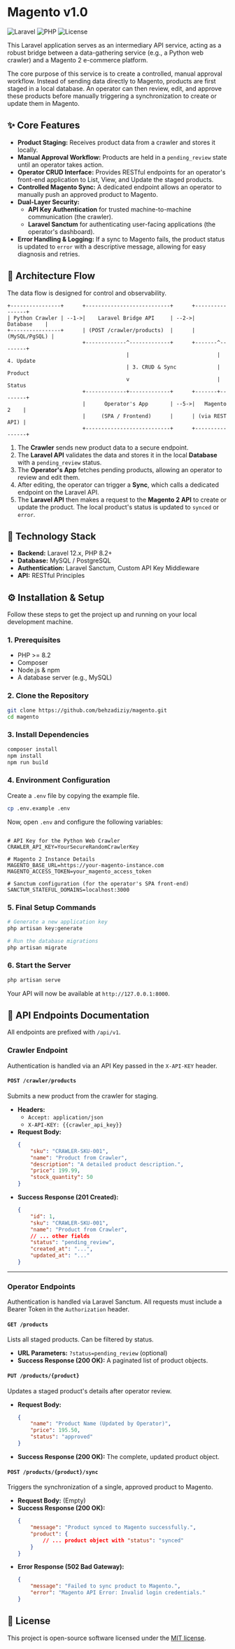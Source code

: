 # Magento v1.0

![Laravel](https://img.shields.io/badge/Laravel-12.x-FF2D20.svg)
![PHP](https://img.shields.io/badge/PHP-8.2%2B-777BB4.svg)
![License](https://img.shields.io/badge/license-MIT-blue.svg)

This Laravel application serves as an intermediary API service, acting as a robust bridge between a data-gathering service (e.g., a Python web crawler) and a Magento 2 e-commerce platform.

The core purpose of this service is to create a controlled, manual approval workflow. Instead of sending data directly to Magento, products are first staged in a local database. An operator can then review, edit, and approve these products before manually triggering a synchronization to create or update them in Magento.

## ✨ Core Features

*   **Product Staging:** Receives product data from a crawler and stores it locally.
*   **Manual Approval Workflow:** Products are held in a `pending_review` state until an operator takes action.
*   **Operator CRUD Interface:** Provides RESTful endpoints for an operator's front-end application to List, View, and Update the staged products.
*   **Controlled Magento Sync:** A dedicated endpoint allows an operator to manually push an approved product to Magento.
*   **Dual-Layer Security:**
    *   **API Key Authentication** for trusted machine-to-machine communication (the crawler).
    *   **Laravel Sanctum** for authenticating user-facing applications (the operator's dashboard).
*   **Error Handling & Logging:** If a sync to Magento fails, the product status is updated to `error` with a descriptive message, allowing for easy diagnosis and retries.

## 🚀 Architecture Flow

The data flow is designed for control and observability.

```
+----------------+      +---------------------------+      +----------------+
| Python Crawler | --1->|    Laravel Bridge API     | --2->|    Database    |
+----------------+      | (POST /crawler/products)  |      |  (MySQL/PgSQL) |
                        +-------------^-------------+      +-------^--------+
                                      |                            | 4. Update
                                      | 3. CRUD & Sync             |    Product
                                      v                            |    Status
                        +-------------+-------------+      +-------+--------+
                        |      Operator's App       | --5->|   Magento 2    |
                        |     (SPA / Frontend)      |      | (via REST API) |
                        +---------------------------+      +----------------+
```
1.  The **Crawler** sends new product data to a secure endpoint.
2.  The **Laravel API** validates the data and stores it in the local **Database** with a `pending_review` status.
3.  The **Operator's App** fetches pending products, allowing an operator to review and edit them.
4.  After editing, the operator can trigger a **Sync**, which calls a dedicated endpoint on the Laravel API.
5.  The **Laravel API** then makes a request to the **Magento 2 API** to create or update the product. The local product's status is updated to `synced` or `error`.

## 🔧 Technology Stack

*   **Backend:** Laravel 12.x, PHP 8.2+
*   **Database:** MySQL / PostgreSQL
*   **Authentication:** Laravel Sanctum, Custom API Key Middleware
*   **API:** RESTful Principles

## ⚙️ Installation & Setup

Follow these steps to get the project up and running on your local development machine.

### 1. Prerequisites
*   PHP >= 8.2
*   Composer
*   Node.js & npm
*   A database server (e.g., MySQL)

### 2. Clone the Repository
```bash
git clone https://github.com/behzadiziy/magento.git
cd magento
```

### 3. Install Dependencies
```bash
composer install
npm install
npm run build
```

### 4. Environment Configuration
Create a `.env` file by copying the example file.
```bash
cp .env.example .env
```
Now, open `.env` and configure the following variables:

```dotenv

# API Key for the Python Web Crawler
CRAWLER_API_KEY=YourSecureRandomCrawlerKey

# Magento 2 Instance Details
MAGENTO_BASE_URL=https://your-magento-instance.com
MAGENTO_ACCESS_TOKEN=your_magento_access_token

# Sanctum configuration (for the operator's SPA front-end)
SANCTUM_STATEFUL_DOMAINS=localhost:3000
```

### 5. Final Setup Commands
```bash
# Generate a new application key
php artisan key:generate

# Run the database migrations
php artisan migrate
```

### 6. Start the Server
```bash
php artisan serve
```
Your API will now be available at `http://127.0.0.1:8000`.

## 🔐 API Endpoints Documentation

All endpoints are prefixed with `/api/v1`.

### Crawler Endpoint

Authentication is handled via an API Key passed in the `X-API-KEY` header.

#### `POST /crawler/products`
Submits a new product from the crawler for staging.

*   **Headers:**
    *   `Accept: application/json`
    *   `X-API-KEY: {{crawler_api_key}}`
*   **Request Body:**
    ```json
    {
        "sku": "CRAWLER-SKU-001",
        "name": "Product from Crawler",
        "description": "A detailed product description.",
        "price": 199.99,
        "stock_quantity": 50
    }
    ```
*   **Success Response (201 Created):**
    ```json
    {
        "id": 1,
        "sku": "CRAWLER-SKU-001",
        "name": "Product from Crawler",
        // ... other fields
        "status": "pending_review",
        "created_at": "...",
        "updated_at": "..."
    }
    ```

---

### Operator Endpoints

Authentication is handled via Laravel Sanctum. All requests must include a Bearer Token in the `Authorization` header.

#### `GET /products`
Lists all staged products. Can be filtered by status.

*   **URL Parameters:** `?status=pending_review` (optional)
*   **Success Response (200 OK):** A paginated list of product objects.

#### `PUT /products/{product}`
Updates a staged product's details after operator review.

*   **Request Body:**
    ```json
    {
        "name": "Product Name (Updated by Operator)",
        "price": 195.50,
        "status": "approved"
    }
    ```
*   **Success Response (200 OK):** The complete, updated product object.

#### `POST /products/{product}/sync`
Triggers the synchronization of a single, approved product to Magento.

*   **Request Body:** (Empty)
*   **Success Response (200 OK):**
    ```json
    {
        "message": "Product synced to Magento successfully.",
        "product": {
            // ... product object with "status": "synced"
        }
    }
    ```
*   **Error Response (502 Bad Gateway):**
    ```json
    {
        "message": "Failed to sync product to Magento.",
        "error": "Magento API Error: Invalid login credentials."
    }
    ```

## 📜 License

This project is open-source software licensed under the [MIT license](https://opensource.org/licenses/MIT).
